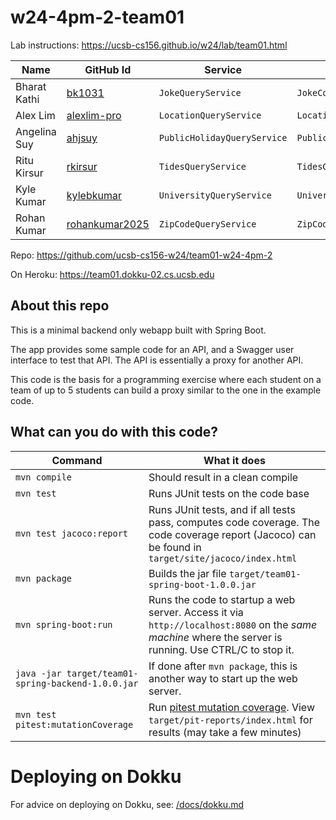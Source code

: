 # w24-4pm-2-team01

Lab instructions: <https://ucsb-cs156.github.io/w24/lab/team01.html>

| Name         | GitHub Id                                           |  Service                    | Controller                |
|--------------|-----------------------------------------------------|-----------------------------|---------------------------|
| Bharat Kathi | [bk1031](https://github.com/bk1031)                 | `JokeQueryService`      | `JokeController`      |
| Alex Lim     | [alexlim-pro](https://github.com/alexlim-pro)       | `LocationQueryService`      | `LocationController`      |
| Angelina Suy | [ahjsuy](https://github.com/ahjsuy)                 | `PublicHolidayQueryService` | `PublicHolidayController` |
| Ritu Kirsur  | [rkirsur](https://github.com/bk1031)                | `TidesQueryService`         | `TidesController`         |
| Kyle Kumar   | [kylebkumar](https://github.com/kylebkumar)         | `UniversityQueryService`    | `UniversityController`    |
| Rohan Kumar  | [rohankumar2025](https://github.com/rohankumar2025) | `ZipCodeQueryService`       | `ZipCodeController`       |

Repo: https://github.com/ucsb-cs156-w24/team01-w24-4pm-2

On Heroku: https://team01.dokku-02.cs.ucsb.edu

## About this repo

This is a minimal backend only webapp built with Spring Boot.

The app provides some sample code for an API, and a Swagger user interface
to test that API.  The API is essentially a proxy for another API.

This code is the basis for a programming exercise where each student on a
team of up to 5 students can build a proxy similar to the one in the example code.

## What can you do with this code?

| Command | What it does   |
|----------|---------------------------------------|
| `mvn compile` | Should result in a clean compile |
| `mvn test` | Runs JUnit tests on the code base |
| `mvn test jacoco:report` | Runs JUnit tests, and if all tests pass, computes code coverage.  The code coverage report (Jacoco) can be found in `target/site/jacoco/index.html` |
| `mvn package` | Builds the jar file `target/team01-spring-boot-1.0.0.jar` |
| `mvn spring-boot:run` | Runs the code to startup a web server.  Access it via `http://localhost:8080` on the *same machine* where the server is running.  Use CTRL/C to stop it. |
| `java -jar target/team01-spring-backend-1.0.0.jar` | If done after `mvn package`, this is another way to start up the web server.|
| `mvn test pitest:mutationCoverage` | Run [pitest mutation coverage](https://pitest.org).  View `target/pit-reports/index.html` for results (may take a few minutes)|

# Deploying on Dokku

For advice on deploying on Dokku, see: [/docs/dokku.md](/docs/dokku.md)

